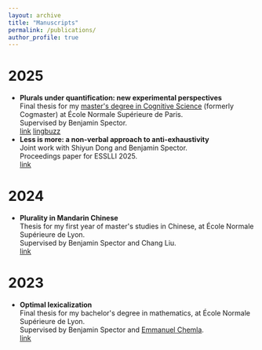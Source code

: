 ```yaml
---
layout: archive
title: "Manuscripts"
permalink: /publications/
author_profile: true
---
```


# 2025

- **Plurals under quantification: new experimental perspectives** <br>
Final thesis for my [master's degree in Cognitive Science](https://master-cognitive-science.ens.psl.eu/en) (formerly Cogmaster) at École Normale Supérieure de Paris. <br>
  Supervised by Benjamin Spector. <br>
  [<u>link</u>](https://rong-claire.github.io/files/M2_thesis_compressed.pdf) [<u>lingbuzz</u>](https://lingbuzz.net/lingbuzz/009235)
- **Less is more: a non-verbal approach to anti-exhaustivity** <br> Joint work with Shiyun Dong and Benjamin Spector. <br> Proceedings paper for ESSLLI 2025. <br> [<u>link</u>](https://philpapers.org/archive/GRAPOT-20.pdf#page=140)
  
# 2024
- **Plurality in Mandarin Chinese** <br> Thesis for my first year of master's studies in Chinese, at École Normale Supérieure de Lyon. <br>
  Supervised by Benjamin Spector and Chang Liu. <br> [<u>link</u>](https://rong-claire.github.io/files/Plurality_in_Mandarin.pdf) 

# 2023
- **Optimal lexicalization** <br> Final thesis for my bachelor's degree in mathematics, at École Normale Supérieure de Lyon. <br>
  Supervised by Benjamin Spector and [Emmanuel Chemla](https://www.emmanuel.chemla.free.fr/). <br> [<u>link</u>](https://rong-claire.github.io/files/Optimal_lexicalization.pdf)
